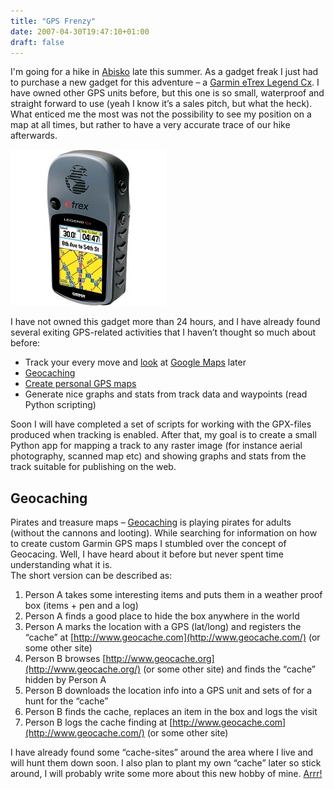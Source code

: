 ```yaml
---
title: "GPS Frenzy"
date: 2007-04-30T19:47:10+01:00
draft: false
---
```


I'm going for a hike in [Abisko](http://www.abisko.nu/vinter07/englishpages/index.asp) late this summer. As a gadget freak I just had to purchase a new gadget for this adventure – a [Garmin eTrex Legend Cx](http://www.garmin.com/products/etrexLegendcx/). I have owned other GPS units before, but this one is so small, waterproof and straight forward to use (yeah I know it’s a sales pitch, but what the heck). What enticed me the most was not the possibility to see my position on a map at all times, but rather to have a very accurate trace of our hike afterwards.

![](/garmin-etrex-legend-cx.jpg)

I have not owned this gadget more than 24 hours, and I have already found several exiting GPS-related activities that I haven’t thought so much about before:

-   Track your every move and [look](http://www.gpsvisualizer.com/) at [Google Maps](http://maps.google.com/) later
-   [Geocaching](http://www.geocaching.com/)
-   [Create personal GPS maps](http://www.mapwel.biz/)
-   Generate nice graphs and stats from track data and waypoints (read Python scripting)

Soon I will have completed a set of scripts for working with the GPX-files produced when tracking is enabled. After that, my goal is to create a small Python app for mapping a track to any raster image (for instance aerial photography, scanned map etc) and showing graphs and stats from the track suitable for publishing on the web.

## Geocaching

Pirates and treasure maps – [Geocaching](http://www.geocaching.com/) is playing pirates for adults (without the cannons and looting). While searching for information on how to create custom Garmin GPS maps I stumbled over the concept of Geocacing. Well, I have heard about it before but never spent time understanding what it is.  
The short version can be described as:

1.  Person A takes some interesting items and puts them in a weather proof box (items + pen and a log)
2.  Person A finds a good place to hide the box anywhere in the world
3.  Person A marks the location with a GPS (lat/long) and registers the “cache” at [http://www.geocache.com](http://www.geocache.com/) (or some other site)
4.  Person B browses [http://www.geocache.org](http://www.geocache.org/) (or some other site) and finds the “cache” hidden by Person A
5.  Person B downloads the location info into a GPS unit and sets of for a hunt for the “cache”
6.  Person B finds the cache, replaces an item in the box and logs the visit
7.  Person B logs the cache finding at [http://www.geocache.com](http://www.geocache.com/) (or some other site)

I have already found some “cache-sites” around the area where I live and will hunt them down soon. I also plan to plant my own “cache” later so stick around, I will probably write some more about this new hobby of mine. [Arrr!](http://www.talklikeapirate.com/howto.html)